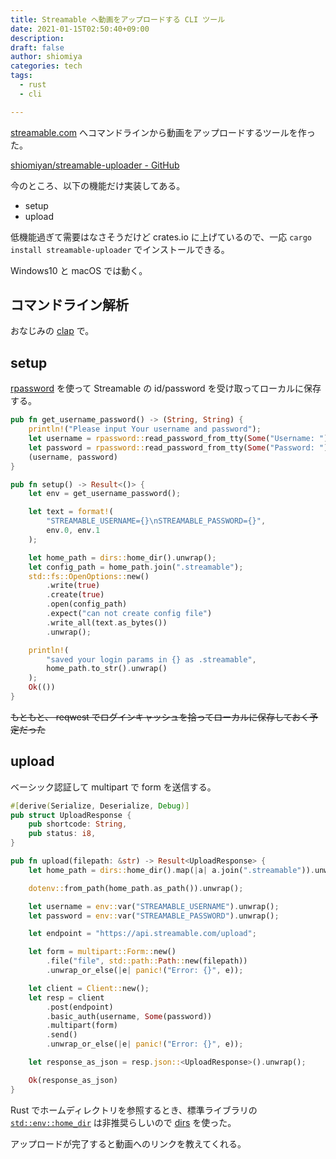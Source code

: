 ```yaml
---
title: Streamable へ動画をアップロードする CLI ツール
date: 2021-01-15T02:50:40+09:00
description:
draft: false
author: shiomiya
categories: tech
tags:
  - rust
  - cli

---
```


[streamable.com](https://streamable.com/) へコマンドラインから動画をアップロードするツールを作った。

[shiomiyan/streamable-uploader - GitHub](https://github.com/shiomiyan/streamable-uploader)

今のところ、以下の機能だけ実装してある。

- setup
- upload

低機能過ぎて需要はなさそうだけど crates.io に上げているので、一応 `cargo install streamable-uploader` でインストールできる。

Windows10 と macOS では動く。

## コマンドライン解析

おなじみの [clap](https://docs.rs/clap/3.0.0-beta.2/clap/) で。

## setup

[rpassword](https://docs.rs/rpassword) を使って Streamable の id/password を受け取ってローカルに保存する。

```rust
pub fn get_username_password() -> (String, String) {
    println!("Please input Your username and password");
    let username = rpassword::read_password_from_tty(Some("Username: ")).unwrap();
    let password = rpassword::read_password_from_tty(Some("Password: ")).unwrap();
    (username, password)
}

pub fn setup() -> Result<()> {
    let env = get_username_password();

    let text = format!(
        "STREAMABLE_USERNAME={}\nSTREAMABLE_PASSWORD={}",
        env.0, env.1
    );

    let home_path = dirs::home_dir().unwrap();
    let config_path = home_path.join(".streamable");
    std::fs::OpenOptions::new()
        .write(true)
        .create(true)
        .open(config_path)
        .expect("can not create config file")
        .write_all(text.as_bytes())
        .unwrap();

    println!(
        "saved your login params in {} as .streamable",
        home_path.to_str().unwrap()
    );
    Ok(())
}
```

~~もともと、 reqwest でログインキャッシュを拾ってローカルに保存しておく予定だった~~

## upload

ベーシック認証して multipart で form を送信する。

```rust
#[derive(Serialize, Deserialize, Debug)]
pub struct UploadResponse {
    pub shortcode: String,
    pub status: i8,
}

pub fn upload(filepath: &str) -> Result<UploadResponse> {
    let home_path = dirs::home_dir().map(|a| a.join(".streamable")).unwrap();

    dotenv::from_path(home_path.as_path()).unwrap();

    let username = env::var("STREAMABLE_USERNAME").unwrap();
    let password = env::var("STREAMABLE_PASSWORD").unwrap();

    let endpoint = "https://api.streamable.com/upload";

    let form = multipart::Form::new()
        .file("file", std::path::Path::new(filepath))
        .unwrap_or_else(|e| panic!("Error: {}", e));

    let client = Client::new();
    let resp = client
        .post(endpoint)
        .basic_auth(username, Some(password))
        .multipart(form)
        .send()
        .unwrap_or_else(|e| panic!("Error: {}", e));

    let response_as_json = resp.json::<UploadResponse>().unwrap();

    Ok(response_as_json)
}
```

Rust でホームディレクトリを参照するとき、標準ライブラリの [`std::env::home_dir`](https://doc.rust-lang.org/std/env/fn.home_dir.html) は非推奨らしいので [dirs](https://docs.rs/dirs/) を使った。

アップロードが完了すると動画へのリンクを教えてくれる。
